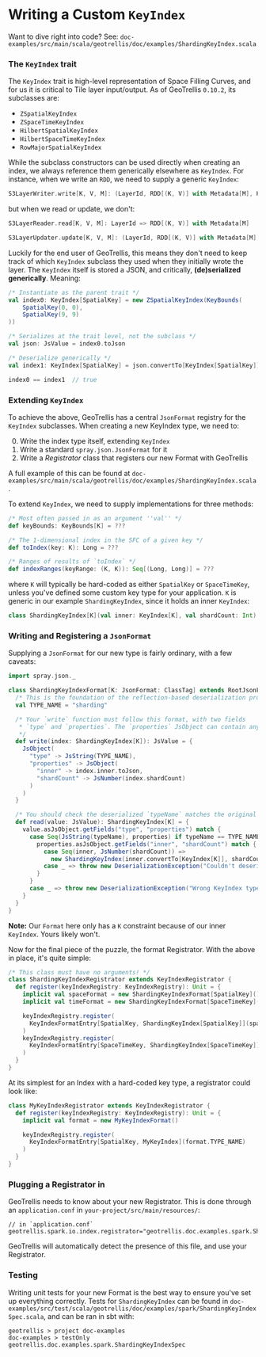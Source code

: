 Writing a Custom `KeyIndex`
===========================

Want to dive right into code? See:
`doc-examples/src/main/scala/geotrellis/doc/examples/ShardingKeyIndex.scala`

### The `KeyIndex` trait

The `KeyIndex` trait is high-level representation of Space Filling Curves,
and for us it is critical to Tile layer input/output. As of GeoTrellis
`0.10.2`, its subclasses are:

- `ZSpatialKeyIndex`
- `ZSpaceTimeKeyIndex`
- `HilbertSpatialKeyIndex`
- `HilbertSpaceTimeKeyIndex`
- `RowMajorSpatialKeyIndex`

While the subclass constructors can be used directly when creating an index,
we always reference them generically elsewhere as `KeyIndex`. For instance,
when we write an `RDD`, we need to supply a generic `KeyIndex`:

```scala
S3LayerWriter.write[K, V, M]: (LayerId, RDD[(K, V)] with Metadata[M], KeyIndex[K]) => Unit
```

but when we read or update, we don't:

```scala
S3LayerReader.read[K, V, M]: LayerId => RDD[(K, V)] with Metadata[M]

S3LayerUpdater.update[K, V, M]: (LayerId, RDD[(K, V)] with Metadata[M]) => Unit
```

Luckily for the end user of GeoTrellis, this means they don't need to keep
track of which `KeyIndex` subclass they used when they initially wrote the
layer. The `KeyIndex` itself is stored a JSON, and critically,
**(de)serialized generically**. Meaning:

```scala
/* Instantiate as the parent trait */
val index0: KeyIndex[SpatialKey] = new ZSpatialKeyIndex(KeyBounds(
    SpatialKey(0, 0),
    SpatialKey(9, 9)
))

/* Serializes at the trait level, not the subclass */
val json: JsValue = index0.toJson

/* Deserialize generically */
val index1: KeyIndex[SpatialKey] = json.convertTo[KeyIndex[SpatialKey]]

index0 == index1  // true
```

### Extending `KeyIndex`

To achieve the above, GeoTrellis has a central `JsonFormat` registry for the `KeyIndex`
subclasses. When creating a new KeyIndex type, we need to:

0. Write the index type itself, extending `KeyIndex`
1. Write a standard `spray.json.JsonFormat` for it
2. Write a *Registrator* class that registers our new Format with GeoTrellis

A full example of this can be found at
`doc-examples/src/main/scala/geotrellis/doc/examples/ShardingKeyIndex.scala`.

To extend `KeyIndex`, we need to supply implementations for three methods:

```scala
/* Most often passed in as an argument ''val'' */
def keyBounds: KeyBounds[K] = ???

/* The 1-dimensional index in the SFC of a given key */
def toIndex(key: K): Long = ???

/* Ranges of results of `toIndex` */
def indexRanges(keyRange: (K, K)): Seq[(Long, Long)] = ???
```

where `K` will typically be hard-coded as either `SpatialKey` or
`SpaceTimeKey`, unless you've defined some custom key type for your
application. `K` is generic in our example `ShardingKeyIndex`, since it
holds an inner `KeyIndex`:

```scala
class ShardingKeyIndex[K](val inner: KeyIndex[K], val shardCount: Int) extends KeyIndex[K] { ... }
```

### Writing and Registering a `JsonFormat`

Supplying a `JsonFormat` for our new type is fairly ordinary, with a few
caveats:

```scala
import spray.json._

class ShardingKeyIndexFormat[K: JsonFormat: ClassTag] extends RootJsonFormat[ShardingKeyIndex[K]] {
  /* This is the foundation of the reflection-based deserialization process */
  val TYPE_NAME = "sharding"

  /* Your `write` function must follow this format, with two fields
   * `type` and `properties`. The `properties` JsObject can contain anything.
   */
  def write(index: ShardingKeyIndex[K]): JsValue = {
    JsObject(
      "type" -> JsString(TYPE_NAME),
      "properties" -> JsObject(
        "inner" -> index.inner.toJson,
        "shardCount" -> JsNumber(index.shardCount)
      )
    )
  }

  /* You should check the deserialized `typeName` matches the original */
  def read(value: JsValue): ShardingKeyIndex[K] = {
    value.asJsObject.getFields("type", "properties") match {
      case Seq(JsString(typeName), properties) if typeName == TYPE_NAME => {
        properties.asJsObject.getFields("inner", "shardCount") match {
          case Seq(inner, JsNumber(shardCount)) =>
            new ShardingKeyIndex(inner.convertTo[KeyIndex[K]], shardCount.toInt)
          case _ => throw new DeserializationException("Couldn't deserialize ShardingKeyIndex.")
        }
      }
      case _ => throw new DeserializationException("Wrong KeyIndex type: ShardingKeyIndex expected.")
    }
  }
}
```

**Note:** Our `Format` here only has a `K` constraint because of our inner
`KeyIndex`. Yours likely won't.

Now for the final piece of the puzzle, the format Registrator. With the
above in place, it's quite simple:

```scala
/* This class must have no arguments! */
class ShardingKeyIndexRegistrator extends KeyIndexRegistrator {
  def register(keyIndexRegistry: KeyIndexRegistry): Unit = {
    implicit val spaceFormat = new ShardingKeyIndexFormat[SpatialKey]()
    implicit val timeFormat = new ShardingKeyIndexFormat[SpaceTimeKey]()

    keyIndexRegistry.register(
      KeyIndexFormatEntry[SpatialKey, ShardingKeyIndex[SpatialKey]](spaceFormat.TYPE_NAME)
    )
    keyIndexRegistry.register(
      KeyIndexFormatEntry[SpaceTimeKey, ShardingKeyIndex[SpaceTimeKey]](timeFormat.TYPE_NAME)
    )
  }
}
```

At its simplest for an Index with a hard-coded key type, a registrator could look like:

```scala
class MyKeyIndexRegistrator extends KeyIndexRegistrator {
  def register(keyIndexRegistry: KeyIndexRegistry): Unit = {
    implicit val format = new MyKeyIndexFormat()

    keyIndexRegistry.register(
      KeyIndexFormatEntry[SpatialKey, MyKeyIndex](format.TYPE_NAME)
    )
  }
}
```

### Plugging a Registrator in

GeoTrellis needs to know about your new Registrator. This is done through an
`application.conf` in `your-project/src/main/resources/`:

```
// in `application.conf`
geotrellis.spark.io.index.registrator="geotrellis.doc.examples.spark.ShardingKeyIndexRegistrator"
```

GeoTrellis will automatically detect the presence of this file, and use your
Registrator.

### Testing

Writing unit tests for your new Format is the best way to ensure you've set
up everything correctly. Tests for `ShardingKeyIndex` can be found in
`doc-examples/src/test/scala/geotrellis/doc/examples/spark/ShardingKeyIndexSpec.scala`,
and can be ran in sbt with:
```
geotrellis > project doc-examples
doc-examples > testOnly geotrellis.doc.examples.spark.ShardingKeyIndexSpec
```
